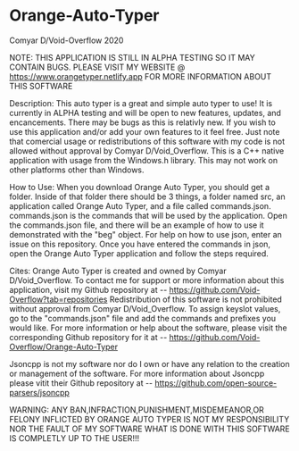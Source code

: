 # Orange-Auto-Typer
 Comyar D/Void-Overflow 2020
 
NOTE: THIS APPLICATION IS STILL IN ALPHA TESTING SO IT MAY CONTAIN BUGS. PLEASE VISIT MY WEBSITE @ https://www.orangetyper.netlify.app FOR MORE INFORMATION ABOUT THIS SOFTWARE

Description:
This auto typer is a great and simple auto typer to use! It is currently in ALPHA testing and will be open to new features, updates, and encancements. There may be bugs as this is relativly new. If you wish to use this application and/or add your own features to it feel free. Just note that comercial usage or redistributions of this software with my code is not allowed without approval by Comyar D/Void_Overflow. This is a C++ native application with usage from the Windows.h library. This may not work on other platforms other than Windows.

How to Use:
When you download Orange Auto Typer, you should get a folder. Inside of that folder there should be 3 things, a folder named src, an application called Orange Auto Typer, and a file called commands.json. commands.json is the commands that will be used by the application. Open the commands.json file, and there will be an example of how to use it demonstrated with the "beg" object. For help on how to use json, enter an issue on this repository. Once you have entered the commands in json, open the Orange Auto Typer application and follow the steps required.

 Cites:
 Orange Auto Typer is created and owned by Comyar D/Void_Overflow.
 To contact me for support or more information about 
 this application, visit my Github repository at --
 https://github.com/Void-Overflow?tab=repositories 
 Redistribution of this software is not prohibited without approval from Comyar D/Void_Overflow.
 To assign keyslot values, go to the "commands.json" file and add the commands and  prefixes you would like.
 For more information or help about the software, please visit the corresponding Github repository
 for it at -- https://github.com/Void-Overflow/Orange-Auto-Typer

 Jsoncpp is not my software nor do I own or have any relation to the creation or management 
 of the software. For more information about Jsoncpp please vitit their Github repository at --
 https://github.com/open-source-parsers/jsoncpp
 
 WARNING: ANY BAN,INFRACTION,PUNISHMENT,MISDEMEANOR,OR FELONY INFLICTED BY ORANGE AUTO TYPER IS NOT MY RESPONSIBILITY NOR THE FAULT OF MY SOFTWARE WHAT IS DONE WITH THIS SOFTWARE IS COMPLETLY UP TO THE USER!!!
 

